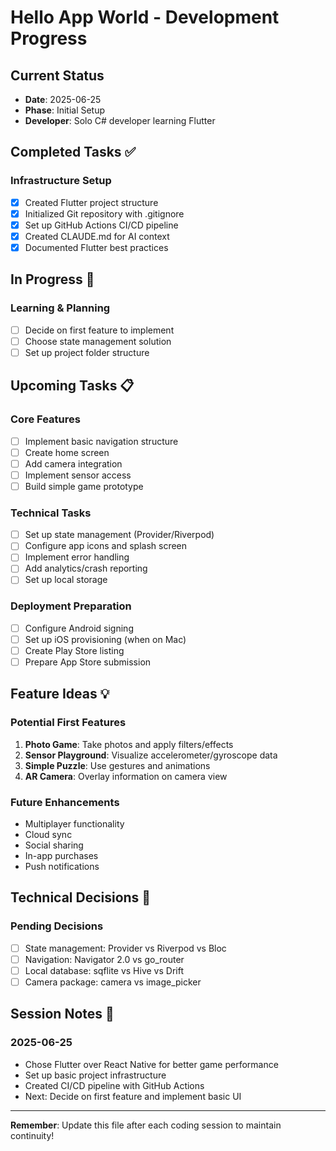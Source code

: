 # Hello App World - Development Progress

## Current Status
- **Date**: 2025-06-25
- **Phase**: Initial Setup
- **Developer**: Solo C# developer learning Flutter

## Completed Tasks ✅

### Infrastructure Setup
- [x] Created Flutter project structure
- [x] Initialized Git repository with .gitignore
- [x] Set up GitHub Actions CI/CD pipeline
- [x] Created CLAUDE.md for AI context
- [x] Documented Flutter best practices

## In Progress 🔄

### Learning & Planning
- [ ] Decide on first feature to implement
- [ ] Choose state management solution
- [ ] Set up project folder structure

## Upcoming Tasks 📋

### Core Features
- [ ] Implement basic navigation structure
- [ ] Create home screen
- [ ] Add camera integration
- [ ] Implement sensor access
- [ ] Build simple game prototype

### Technical Tasks
- [ ] Set up state management (Provider/Riverpod)
- [ ] Configure app icons and splash screen
- [ ] Implement error handling
- [ ] Add analytics/crash reporting
- [ ] Set up local storage

### Deployment Preparation
- [ ] Configure Android signing
- [ ] Set up iOS provisioning (when on Mac)
- [ ] Create Play Store listing
- [ ] Prepare App Store submission

## Feature Ideas 💡

### Potential First Features
1. **Photo Game**: Take photos and apply filters/effects
2. **Sensor Playground**: Visualize accelerometer/gyroscope data
3. **Simple Puzzle**: Use gestures and animations
4. **AR Camera**: Overlay information on camera view

### Future Enhancements
- Multiplayer functionality
- Cloud sync
- Social sharing
- In-app purchases
- Push notifications

## Technical Decisions 🔧

### Pending Decisions
- [ ] State management: Provider vs Riverpod vs Bloc
- [ ] Navigation: Navigator 2.0 vs go_router
- [ ] Local database: sqflite vs Hive vs Drift
- [ ] Camera package: camera vs image_picker

## Session Notes 📝

### 2025-06-25
- Chose Flutter over React Native for better game performance
- Set up basic project infrastructure
- Created CI/CD pipeline with GitHub Actions
- Next: Decide on first feature and implement basic UI

---

**Remember**: Update this file after each coding session to maintain continuity!